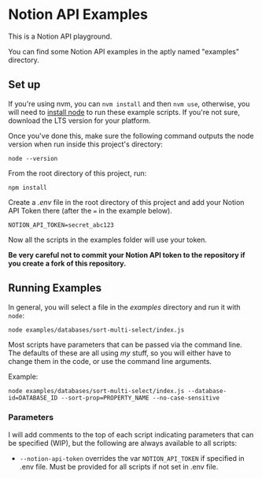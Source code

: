 # Notion API Examples

This is a Notion API playground.

You can find some Notion API examples in the aptly named "examples" directory.

## Set up

If you're using nvm, you can `nvm install` and then `nvm use`, otherwise, you will need to [install node](https://nodejs.org/en/download/) to run these example scripts. If you're not sure, download the LTS version for your platform.

Once you've done this, make sure the following command outputs the node version when run inside this project's directory:

```
node --version
```

From the root directory of this project, run:

```
npm install
```

Create a _.env_ file in the root directory of this project and add your Notion API Token there (after the `=` in the example below).

```
NOTION_API_TOKEN=secret_abc123
```

Now all the scripts in the examples folder will use your token.

**Be very careful not to commit your Notion API token to the repository if you create a fork of this repository.**

## Running Examples

In general, you will select a file in the _examples_ directory and run it with `node`:

```
node examples/databases/sort-multi-select/index.js
```

Most scripts have parameters that can be passed via the command line. The defaults of these are all using _my_ stuff, so you will either have to change them in the code, or use the command line arguments.

Example:

```
node examples/databases/sort-multi-select/index.js --database-id=DATABASE_ID --sort-prop=PROPERTY_NAME --no-case-sensitive
```

### Parameters

I will add comments to the top of each script indicating parameters that can be specified (WIP), but the following are always available to all scripts:

- `--notion-api-token` overrides the var `NOTION_API_TOKEN` if specified in .env file. Must be provided for all scripts if not set in .env file.
